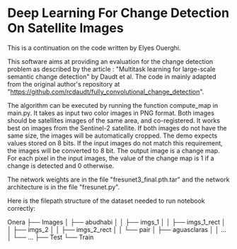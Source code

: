 # Deep Learning For Change Detection On Satellite Images

This is a continuation on the code written by Elyes Ouerghi.

This software aims at providing an evaluation for the change detection problem as described by the article :  "Multitask learning for large-scale semantic change detection" by Daudt et al. The code in mainly adapted from the original author's repository at "<https://github.com/rcdaudt/fully_convolutional_change_detection>".

The algorithm can be executed by running the function compute_map in main.py. It takes as input two color images in PNG format. Both images should be satellites images of the same area, and co-registered. It works best on images from the Sentinel-2 satellite. If both images do not have the same size, the images will be automatically cropped. The demo expects values stored on 8 bits. If the input images do not match this requirement, the images will be converted to 8 bit.
The output image is a change map. For each pixel in the input images, the value of the change map is 1 if a change is detected and 0 otherwise.

The network weights are in the file "fresunet3_final.pth.tar" and the network architecture is in the file "fresunet.py".

Here is the filepath structure of the dataset needed to run notebook correctly:

Onera
├── Images
│   ├── abudhabi
│   │   ├── imgs_1
│   │   ├── imgs_1_rect
│   │   ├── imgs_2
│   │   ├── imgs_2_rect
│   │   └── pair
│   ├── aguasclaras
│   │   ...
│   └── ...
├── Test
└── Train
